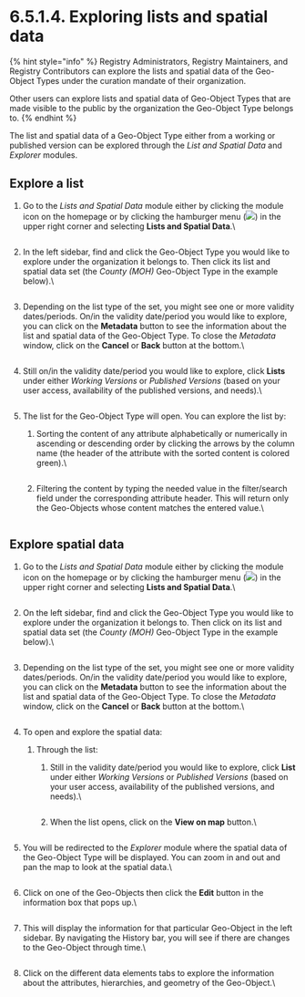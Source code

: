 # 6.5.1.4. Exploring lists and spatial data

{% hint style="info" %}
Registry Administrators, Registry Maintainers, and Registry Contributors can explore the lists and spatial data of the Geo-Object Types under the curation mandate of their organization.

Other users can explore lists and spatial data of Geo-Object Types that are made visible to the public by the organization the Geo-Object Type belongs to.
{% endhint %}

The list and spatial data of a Geo-Object Type either from a working or published version can be explored through the _List and Spatial Data_ and _Explorer_ modules.

## **Explore a list**

1.  Go to the _Lists and Spatial Data_ module either by clicking the module icon on the homepage or by clicking the hamburger menu (![](https://lh3.googleusercontent.com/4ieAODNcwrlKZ6iUiZnYlbLGZmQJiEse\_Z8mls7B1vwiKHOfldO3TWH3smxfa1IJQb\_BhxM7c6iTe--Wm0sPvlovt4jp-DaoMkTqq5MNslg-imIrXqyoa3A3Fnq-Ct\_7AAaQzW-xMCIbev1kGSUU8xN5v8iFIayG4z8c4H78mU80Ms6J\_4PBB1ghQw)) in the upper right corner and selecting **Lists and Spatial Data**.\\

    <figure><img src="../../../../../.gitbook/assets/image (19) (1) (1).png" alt=""><figcaption></figcaption></figure>
2.  In the left sidebar, find and click the Geo-Object Type you would like to explore under the organization it belongs to. Then click its list and spatial data set (the _County (MOH)_ Geo-Object Type in the example below).\\

    <figure><img src="../../../../../.gitbook/assets/image (3) (1) (3).png" alt=""><figcaption></figcaption></figure>
3.  Depending on the list type of the set, you might see one or more validity dates/periods. On/in the validity date/period you would like to explore, you can click on the **Metadata** button to see the information about the list and spatial data of the Geo-Object Type. To close the _Metadata_ window, click on the **Cancel** or **Back** button at the bottom.\\

    <figure><img src="../../../../../.gitbook/assets/image (19) (2).png" alt=""><figcaption></figcaption></figure>
4.  Still on/in the validity date/period you would like to explore, click **Lists** under either _Working Versions_ or _Published Versions_ (based on your user access, availability of the published versions, and needs).\\

    <figure><img src="../../../../../.gitbook/assets/image (15) (3).png" alt=""><figcaption></figcaption></figure>
5. The list for the Geo-Object Type will open. You can explore the list by:
   1.  Sorting the content of any attribute alphabetically or numerically in ascending or descending order by clicking the arrows by the column name (the header of the attribute with the sorted content is colored green).\\

       <figure><img src="../../../../../.gitbook/assets/image (14) (1).png" alt=""><figcaption></figcaption></figure>
   2.  Filtering the content by typing the needed value in the filter/search field under the corresponding attribute header. This will return only the Geo-Objects whose content matches the entered value.\\

       <figure><img src="../../../../../.gitbook/assets/image (2) (4).png" alt=""><figcaption></figcaption></figure>

## Explore spatial data

1.  Go to the _Lists and Spatial Data_ module either by clicking the module icon on the homepage or by clicking the hamburger menu (![](https://lh3.googleusercontent.com/4ieAODNcwrlKZ6iUiZnYlbLGZmQJiEse\_Z8mls7B1vwiKHOfldO3TWH3smxfa1IJQb\_BhxM7c6iTe--Wm0sPvlovt4jp-DaoMkTqq5MNslg-imIrXqyoa3A3Fnq-Ct\_7AAaQzW-xMCIbev1kGSUU8xN5v8iFIayG4z8c4H78mU80Ms6J\_4PBB1ghQw)) in the upper right corner and selecting **Lists and Spatial Data**.\\

    <figure><img src="../../../../../.gitbook/assets/image (19) (1) (1).png" alt=""><figcaption></figcaption></figure>
2.  On the left sidebar, find and click the Geo-Object Type you would like to explore under the organization it belongs to. Then click on its list and spatial data set (the _County (MOH)_ Geo-Object Type in the example below).\\

    <figure><img src="../../../../../.gitbook/assets/image (28) (1).png" alt=""><figcaption></figcaption></figure>
3.  Depending on the list type of the set, you might see one or more validity dates/periods. On/in the validity date/period you would like to explore, you can click on the **Metadata** button to see the information about the list and spatial data of the Geo-Object Type. To close the _Metadata_ window, click on the **Cancel** or **Back** button at the bottom.\\

    <figure><img src="../../../../../.gitbook/assets/image (17) (3).png" alt=""><figcaption></figcaption></figure>
4. To open and explore the spatial data:
   1. Through the list:
      1.  Still in the validity date/period you would like to explore, click **List** under either _Working Versions_ or _Published Versions_ (based on your user access, availability of the published versions, and needs).\\

          <figure><img src="../../../../../.gitbook/assets/image (8) (3).png" alt=""><figcaption></figcaption></figure>
      2.  When the list opens, click on the **View on map** button.\\

          <figure><img src="../../../../../.gitbook/assets/image (6) (1).png" alt=""><figcaption></figcaption></figure>
5.  You will be redirected to the _Explorer_ module where the spatial data of the Geo-Object Type will be displayed. You can zoom in and out and pan the map to look at the spatial data.\\

    <figure><img src="https://lh6.googleusercontent.com/W4YOlDp6OyYBMm1C0XcPBF8tR4MGw7mB8GjAPIMdcHVaF9EjXFdJfiG_sup19EA1icu20ce4NiHAF9RB72xFDky7d5C5u1TlZYiJanXDIt1gw1mWGpvRhCdjEmc1qPpjZ6WfgYZi-R6HArukyAPtNqPJL_nTWQJ5X7L8iABjHjCStVt3Od3G-WhLBQ" alt=""><figcaption></figcaption></figure>
6.  Click on one of the Geo-Objects then click the **Edit** button in the information box that pops up.\\

    <figure><img src="../../../../../.gitbook/assets/image (18) (3).png" alt=""><figcaption></figcaption></figure>
7.  This will display the information for that particular Geo-Object in the left sidebar. By navigating the History bar, you will see if there are changes to the Geo-Object through time.\\

    <figure><img src="../../../../../.gitbook/assets/image (3) (1).png" alt=""><figcaption></figcaption></figure>
8.  Click on the different data elements tabs to explore the information about the attributes, hierarchies, and geometry of the Geo-Object.\\

    <figure><img src="../../../../../.gitbook/assets/image (29).png" alt=""><figcaption></figcaption></figure>

